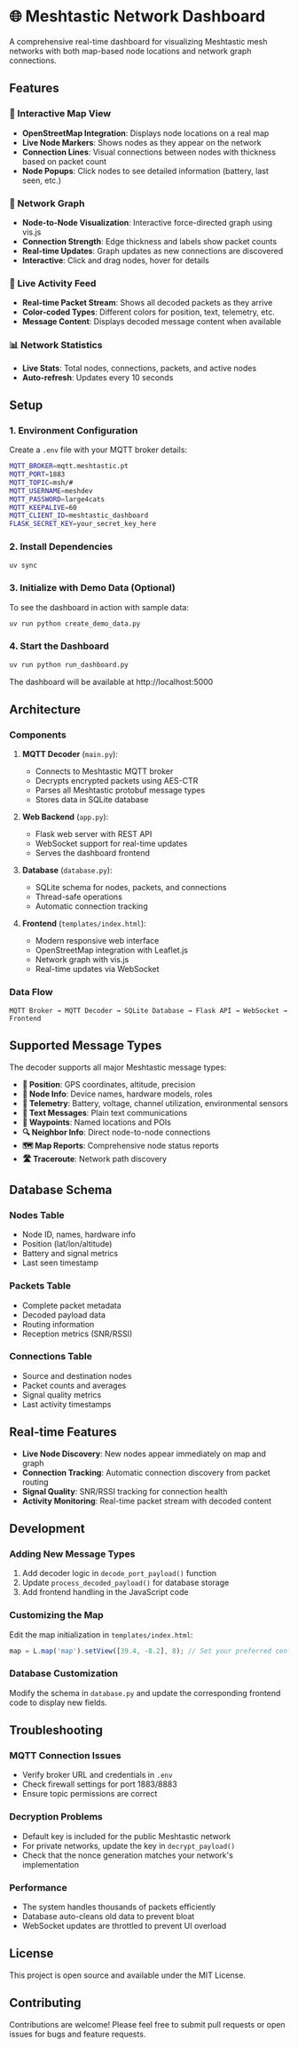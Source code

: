# 🌐 Meshtastic Network Dashboard

A comprehensive real-time dashboard for visualizing Meshtastic mesh networks with both map-based node locations and network graph connections.

## Features

### 📍 Interactive Map View
- **OpenStreetMap Integration**: Displays node locations on a real map
- **Live Node Markers**: Shows nodes as they appear on the network
- **Connection Lines**: Visual connections between nodes with thickness based on packet count
- **Node Popups**: Click nodes to see detailed information (battery, last seen, etc.)

### 🔗 Network Graph
- **Node-to-Node Visualization**: Interactive force-directed graph using vis.js
- **Connection Strength**: Edge thickness and labels show packet counts
- **Real-time Updates**: Graph updates as new connections are discovered
- **Interactive**: Click and drag nodes, hover for details

### 📡 Live Activity Feed
- **Real-time Packet Stream**: Shows all decoded packets as they arrive
- **Color-coded Types**: Different colors for position, text, telemetry, etc.
- **Message Content**: Displays decoded message content when available

### 📊 Network Statistics
- **Live Stats**: Total nodes, connections, packets, and active nodes
- **Auto-refresh**: Updates every 10 seconds

## Setup

### 1. Environment Configuration

Create a `.env` file with your MQTT broker details:

```bash
MQTT_BROKER=mqtt.meshtastic.pt
MQTT_PORT=1883
MQTT_TOPIC=msh/#
MQTT_USERNAME=meshdev
MQTT_PASSWORD=large4cats
MQTT_KEEPALIVE=60
MQTT_CLIENT_ID=meshtastic_dashboard
FLASK_SECRET_KEY=your_secret_key_here
```

### 2. Install Dependencies

```bash
uv sync
```

### 3. Initialize with Demo Data (Optional)

To see the dashboard in action with sample data:

```bash
uv run python create_demo_data.py
```

### 4. Start the Dashboard

```bash
uv run python run_dashboard.py
```

The dashboard will be available at http://localhost:5000

## Architecture

### Components

1. **MQTT Decoder** (`main.py`): 
   - Connects to Meshtastic MQTT broker
   - Decrypts encrypted packets using AES-CTR
   - Parses all Meshtastic protobuf message types
   - Stores data in SQLite database

2. **Web Backend** (`app.py`):
   - Flask web server with REST API
   - WebSocket support for real-time updates
   - Serves the dashboard frontend

3. **Database** (`database.py`):
   - SQLite schema for nodes, packets, and connections
   - Thread-safe operations
   - Automatic connection tracking

4. **Frontend** (`templates/index.html`):
   - Modern responsive web interface
   - OpenStreetMap integration with Leaflet.js
   - Network graph with vis.js
   - Real-time updates via WebSocket

### Data Flow

```
MQTT Broker → MQTT Decoder → SQLite Database → Flask API → WebSocket → Frontend
```

## Supported Message Types

The decoder supports all major Meshtastic message types:

- **📍 Position**: GPS coordinates, altitude, precision
- **👤 Node Info**: Device names, hardware models, roles
- **📱 Telemetry**: Battery, voltage, channel utilization, environmental sensors
- **💬 Text Messages**: Plain text communications
- **🧭 Waypoints**: Named locations and POIs
- **🔍 Neighbor Info**: Direct node-to-node connections
- **🗺️ Map Reports**: Comprehensive node status reports
- **🛣️ Traceroute**: Network path discovery

## Database Schema

### Nodes Table
- Node ID, names, hardware info
- Position (lat/lon/altitude)
- Battery and signal metrics
- Last seen timestamp

### Packets Table
- Complete packet metadata
- Decoded payload data
- Routing information
- Reception metrics (SNR/RSSI)

### Connections Table
- Source and destination nodes
- Packet counts and averages
- Signal quality metrics
- Last activity timestamps

## Real-time Features

- **Live Node Discovery**: New nodes appear immediately on map and graph
- **Connection Tracking**: Automatic connection discovery from packet routing
- **Signal Quality**: SNR/RSSI tracking for connection health
- **Activity Monitoring**: Real-time packet stream with decoded content

## Development

### Adding New Message Types

1. Add decoder logic in `decode_port_payload()` function
2. Update `process_decoded_payload()` for database storage
3. Add frontend handling in the JavaScript code

### Customizing the Map

Edit the map initialization in `templates/index.html`:
```javascript
map = L.map('map').setView([39.4, -8.2], 8); // Set your preferred center and zoom
```

### Database Customization

Modify the schema in `database.py` and update the corresponding frontend code to display new fields.

## Troubleshooting

### MQTT Connection Issues
- Verify broker URL and credentials in `.env`
- Check firewall settings for port 1883/8883
- Ensure topic permissions are correct

### Decryption Problems
- Default key is included for the public Meshtastic network
- For private networks, update the key in `decrypt_payload()`
- Check that the nonce generation matches your network's implementation

### Performance
- The system handles thousands of packets efficiently
- Database auto-cleans old data to prevent bloat
- WebSocket updates are throttled to prevent UI overload

## License

This project is open source and available under the MIT License.

## Contributing

Contributions are welcome! Please feel free to submit pull requests or open issues for bugs and feature requests.

